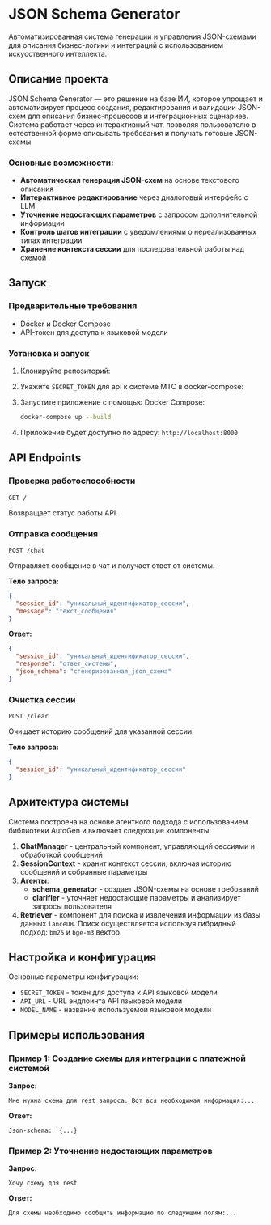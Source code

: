 # JSON Schema Generator

Автоматизированная система генерации и управления JSON-схемами для описания бизнес-логики и интеграций с использованием искусственного интеллекта.

## Описание проекта

JSON Schema Generator — это решение на базе ИИ, которое упрощает и автоматизирует процесс создания, редактирования и валидации JSON-схем для описания бизнес-процессов и интеграционных сценариев. Система работает через интерактивный чат, позволяя пользователю в естественной форме описывать требования и получать готовые JSON-схемы.

### Основные возможности:

- **Автоматическая генерация JSON-схем** на основе текстового описания
- **Интерактивное редактирование** через диалоговый интерфейс с LLM
- **Уточнение недостающих параметров** с запросом дополнительной информации
- **Контроль шагов интеграции** с уведомлениями о нереализованных типах интеграции
- **Хранение контекста сессии** для последовательной работы над схемой

## Запуск

### Предварительные требования

- Docker и Docker Compose
- API-токен для доступа к языковой модели

### Установка и запуск

1. Клонируйте репозиторий:

2. Укажите `SECRET_TOKEN` для api к системе МТС в docker-compose:

3. Запустите приложение с помощью Docker Compose:
   ```bash
   docker-compose up --build
   ```

4. Приложение будет доступно по адресу: `http://localhost:8000`

## API Endpoints

### Проверка работоспособности
```
GET /
```
Возвращает статус работы API.

### Отправка сообщения
```
POST /chat
```
Отправляет сообщение в чат и получает ответ от системы.

**Тело запроса:**
```json
{
  "session_id": "уникальный_идентификатор_сессии",
  "message": "текст_сообщения"
}
```

**Ответ:**
```json
{
  "session_id": "уникальный_идентификатор_сессии",
  "response": "ответ_системы",
  "json_schema": "сгенерированная_json_схема"
}
```

### Очистка сессии
```
POST /clear
```
Очищает историю сообщений для указанной сессии.

**Тело запроса:**
```json
{
  "session_id": "уникальный_идентификатор_сессии"
}
```

## Архитектура системы

Система построена на основе агентного подхода с использованием библиотеки AutoGen и включает следующие компоненты:

1. **ChatManager** - центральный компонент, управляющий сессиями и обработкой сообщений
2. **SessionContext** - хранит контекст сессии, включая историю сообщений и собранные параметры
3. **Агенты**:
   - **schema_generator** - создает JSON-схемы на основе требований
   - **clarifier** - уточняет недостающие параметры и анализирует запросы пользователя
4. **Retriever** - компонент для поиска и извлечения информации из базы данных `lanceDB`.
Поиск осуществляется используя гибридный подход: `bm25` и `bge-m3` вектор.

## Настройка и конфигурация

Основные параметры конфигурации:

- `SECRET_TOKEN` - токен для доступа к API языковой модели
- `API_URL` - URL эндпоинта API языковой модели
- `MODEL_NAME` - название используемой языковой модели

## Примеры использования

### Пример 1: Создание схемы для интеграции с платежной системой

**Запрос:**
```
Мне нужна схема для rest запроса. Вот вся необходимая информация:...
```

**Ответ:**
```
Json-schema: `{...}
```

### Пример 2: Уточнение недостающих параметров

**Запрос:**
```
Хочу схему для rest

```

**Ответ:**
```
Для схемы необходимо сообщить информацию по следующим полям:...

```
